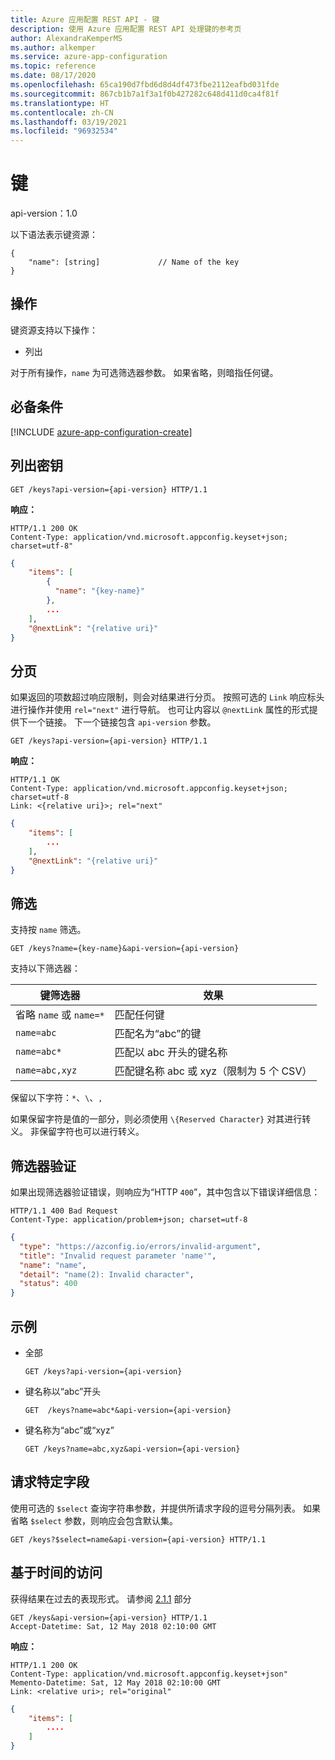 ```yaml
---
title: Azure 应用配置 REST API - 键
description: 使用 Azure 应用配置 REST API 处理键的参考页
author: AlexandraKemperMS
ms.author: alkemper
ms.service: azure-app-configuration
ms.topic: reference
ms.date: 08/17/2020
ms.openlocfilehash: 65ca190d7fbd6d8d4df473fbe2112eafbd031fde
ms.sourcegitcommit: 867cb1b7a1f3a1f0b427282c648d411d0ca4f81f
ms.translationtype: HT
ms.contentlocale: zh-CN
ms.lasthandoff: 03/19/2021
ms.locfileid: "96932534"
---
```

# <a name="keys"></a>键

api-version：1.0

以下语法表示键资源：

```http
{
    "name": [string]             // Name of the key
}
```

## <a name="operations"></a>操作

键资源支持以下操作：

- 列出

对于所有操作，`name` 为可选筛选器参数。 如果省略，则暗指任何键。

## <a name="prerequisites"></a>必备条件

[!INCLUDE [azure-app-configuration-create](../../includes/azure-app-configuration-rest-api-prereqs.md)]

## <a name="list-keys"></a>列出密钥

```http
GET /keys?api-version={api-version} HTTP/1.1
```

**响应：**

```http
HTTP/1.1 200 OK
Content-Type: application/vnd.microsoft.appconfig.keyset+json; charset=utf-8"
```

```json
{
    "items": [
        {
          "name": "{key-name}"
        },
        ...
    ],
    "@nextLink": "{relative uri}"
}
```

## <a name="pagination"></a>分页

如果返回的项数超过响应限制，则会对结果进行分页。 按照可选的 `Link` 响应标头进行操作并使用 `rel="next"` 进行导航。 也可让内容以 `@nextLink` 属性的形式提供下一个链接。 下一个链接包含 `api-version` 参数。

```http
GET /keys?api-version={api-version} HTTP/1.1
```

**响应：**

```http
HTTP/1.1 OK
Content-Type: application/vnd.microsoft.appconfig.keyset+json; charset=utf-8
Link: <{relative uri}>; rel="next"
```

```json
{
    "items": [
        ...
    ],
    "@nextLink": "{relative uri}"
}
```

## <a name="filtering"></a>筛选

支持按 ```name``` 筛选。

```http
GET /keys?name={key-name}&api-version={api-version}
```

支持以下筛选器：

|键筛选器|效果|
|--|--|
|省略 `name` 或 `name=*`|匹配任何键|
|`name=abc`|匹配名为“abc”的键|
|`name=abc*`|匹配以 abc 开头的键名称|
|`name=abc,xyz`|匹配键名称 abc 或 xyz（限制为 5 个 CSV） |

保留以下字符：`*`、`\`、`,`

如果保留字符是值的一部分，则必须使用 `\{Reserved Character}` 对其进行转义。 非保留字符也可以进行转义。

## <a name="filter-validation"></a>筛选器验证

如果出现筛选器验证错误，则响应为“HTTP `400`”，其中包含以下错误详细信息：

```http
HTTP/1.1 400 Bad Request
Content-Type: application/problem+json; charset=utf-8
```

```json
{
  "type": "https://azconfig.io/errors/invalid-argument",
  "title": "Invalid request parameter 'name'",
  "name": "name",
  "detail": "name(2): Invalid character",
  "status": 400
}
```

## <a name="examples"></a>示例

- 全部

    ```http
    GET /keys?api-version={api-version}
    ```

- 键名称以“abc”开头

    ```http
    GET  /keys?name=abc*&api-version={api-version}
    ```

- 键名称为“abc”或“xyz”

    ```http
    GET /keys?name=abc,xyz&api-version={api-version}
    ```

## <a name="request-specific-fields"></a>请求特定字段

使用可选的 `$select` 查询字符串参数，并提供所请求字段的逗号分隔列表。 如果省略 `$select` 参数，则响应会包含默认集。

```http
GET /keys?$select=name&api-version={api-version} HTTP/1.1
```

## <a name="time-based-access"></a>基于时间的访问

获得结果在过去的表现形式。 请参阅 [2.1.1](https://tools.ietf.org/html/rfc7089#section-2.1) 部分

```http
GET /keys&api-version={api-version} HTTP/1.1
Accept-Datetime: Sat, 12 May 2018 02:10:00 GMT
```

**响应：**

```http
HTTP/1.1 200 OK
Content-Type: application/vnd.microsoft.appconfig.keyset+json"
Memento-Datetime: Sat, 12 May 2018 02:10:00 GMT
Link: <relative uri>; rel="original"
```

```json
{
    "items": [
        ....
    ]
}
```
